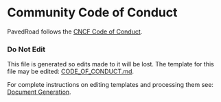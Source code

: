 # Community Code of Conduct

PavedRoad follows the [CNCF Code of Conduct](https://github.com/cncf/foundation/blob/master/code-of-conduct.md).

### Do Not Edit
This file is generated so edits made to it will be lost.
The template for this file may be edited:
[CODE_OF_CONDUCT.md](/repo-templates/oss-default/CODE_OF_CONDUCT.md).

For complete instructions on editing templates and processing them see:
[Document Generation](/assets/README.md).
